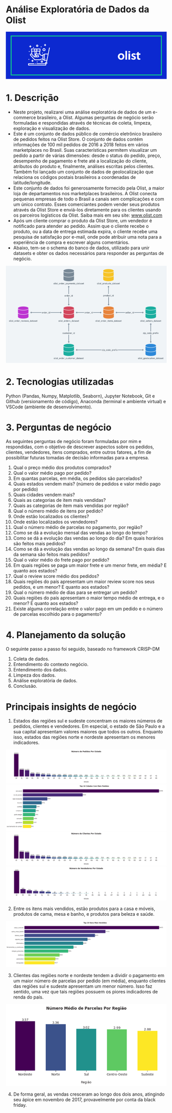 # Análise Exploratória de Dados da Olist

<img src="reports/logo.png">

# 1. Descrição
- Neste projeto, realizarei uma análise exploratória de dados de um e-commerce brasileiro, a Olist. Algumas perguntas de negócio serão formuladas e respondidas através de técnicas de coleta, limpeza, exploração e visualização de dados.
- Este é um conjunto de dados público de comércio eletrônico brasileiro de pedidos feitos na Olist Store. O conjunto de dados contém informações de 100 mil pedidos de 2016 a 2018 feitos em vários marketplaces no Brasil. Suas características permitem visualizar um pedido a partir de várias dimensões: desde o status do pedido, preço, desempenho de pagamento e frete até a localização do cliente, atributos do produto e, finalmente, análises escritas pelos clientes. Também foi lançado um conjunto de dados de geolocalização que relaciona os códigos postais brasileiros a coordenadas de latitude/longitude.
- Este conjunto de dados foi generosamente fornecido pela Olist, a maior loja de departamentos nos marketplaces brasileiros. A Olist conecta pequenas empresas de todo o Brasil a canais sem complicações e com um único contrato. Esses comerciantes podem vender seus produtos através da Olist Store e enviá-los diretamente para os clientes usando os parceiros logísticos da Olist. Saiba mais em seu site: www.olist.com
- Após um cliente comprar o produto da Olist Store, um vendedor é notificado para atender ao pedido. Assim que o cliente recebe o produto, ou a data de entrega estimada expira, o cliente recebe uma pesquisa de satisfação por e-mail, onde pode atribuir uma nota para a experiência de compra e escrever alguns comentários.
- Abaixo, tem-se o schema do banco de dados, utilizado para unir datasets e obter os dados necessários para responder as perguntas de negócio.

<img src="reports/schemaOlist.png">

# 2. Tecnologias utilizadas
Python (Pandas, Numpy, Matplotlib, Seaborn), Jupyter Notebook, Git e Github (versionamento de código), Anaconda (terminal e ambiente virtual) e VSCode (ambiente de desenvolvimento).

# 3. Perguntas de negócio 
As seguintes perguntas de negócio foram formuladas por mim e respondidas, com o objetivo de descrever aspectos sobre os pedidos, clientes, vendedores, itens comprados, entre outros fatores, a fim de possibilitar futuras tomadas de decisão informadas para a empresa.

1. Qual o preço médio dos produtos comprados?
2. Qual o valor médio pago por pedido?
3. Em quantas parcelas, em média, os pedidos são parcelados?
4. Quais estados vendem mais? (número de pedidos e valor médio pago por pedido)
5. Quais cidades vendem mais?
6. Quais as categorias de item mais vendidas?
7. Quais as categorias de item mais vendidas por região?
9. Qual o número médio de itens por pedido?
10. Onde estão localizados os clientes?
11. Onde estão localizados os vendedores?
12. Qual o número médio de parcelas no pagamento, por região?
13. Como se dá a evolução mensal das vendas ao longo do tempo?
14. Como se dá a evolução das vendas ao longo do dia? Em quais horários são feitos mais pedidos?
15. Como se dá a evolução das vendas ao longo da semana? Em quais dias da semana são feitos mais pedidos?
16. Qual o valor médio do frete pago por pedido?
17. Em quais regiões se paga um maior frete e um menor frete, em média? E quanto aos estados?
18. Qual o review score médio dos pedidos?
19. Quais regiões do país apresentam um maior review score nos seus pedidos, e um menor? E quanto aos estados?
20. Qual o número médio de dias para se entregar um pedido?
21. Quais regiões do país apresentam o maior tempo médio de entrega, e o menor? E quanto aos estados?
22. Existe alguma correlação entre o valor pago em um pedido e o número de parcelas escolhido para o pagamento?

# 4. Planejamento da solução
O seguinte passo a passo foi seguido, baseado no framework CRISP-DM

1. Coleta de dados.
2. Entendimento do contexto negócio.
3. Entendimento dos dados.
4. Limpeza dos dados.
5. Análise exploratória de dados.
6. Conclusão.

# Principais insights de negócio

1. Estados das regiões sul e sudeste concentram os maiores números de pedidos, clientes e vendedores. Em especial, o estado de São Paulo e a sua capital apresentam valores maiores que todos os outros. Enquanto isso, estados das regiões norte e nordeste apresentam os menores indicadores.

<img src="reports/pedidos_por_estado.png">

<img src="reports/pedidos_por_cidade.png">

<img src="reports/clientes_por_estado.png">

<img src="reports/vendedores_por_estado.png">

2. Entre os itens mais vendidos, estão produtos para a casa e móveis, produtos de cama, mesa e banho, e produtos para beleza e saúde.

<img src="reports/itens_mais_vendidos.png">

3. Clientes das regiões norte e nordeste tendem a dividir o pagamento em um maior número de parcelas por pedido (em média), enquanto clientes das regiões sul e sudeste apresentam um menor número. Isso faz sentido, uma vez que tais regiões possuem os piores indicadores de renda do país.

<img src="reports/parcelas_por_estado.png">

4. De forma geral, as vendas cresceram ao longo dos dois anos, atingindo seu ápice em novembro de 2017, provavelmente por conta da black friday.


